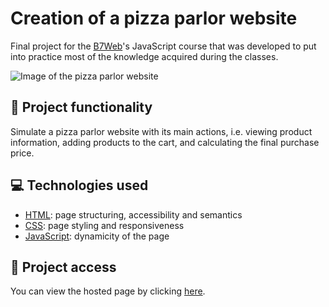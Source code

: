 # Creation of a pizza parlor website
Final project for the [B7Web](https://b7web.com.br/)'s JavaScript course that was developed to put into practice most of the knowledge acquired during the classes.

![Image of the pizza parlor website](https://user-images.githubusercontent.com/96635074/214995200-4890d599-6302-49fb-b56b-e74b01ec53c1.png)

## 🔨 Project functionality
Simulate a pizza parlor website with its main actions, i.e. viewing product information, adding products to the cart, and calculating the final purchase price.

## 💻 Technologies used 
* [HTML](https://developer.mozilla.org/pt-BR/docs/Web/HTML): page structuring, accessibility and semantics
* [CSS](https://developer.mozilla.org/pt-BR/docs/Web/CSS): page styling and responsiveness
* [JavaScript](https://developer.mozilla.org/pt-BR/docs/Web/JavaScript): dynamicity of the page

## 📁 Project access
You can view the hosted page by clicking [here](https://arturcolen.github.io/Pizza-parlor/).